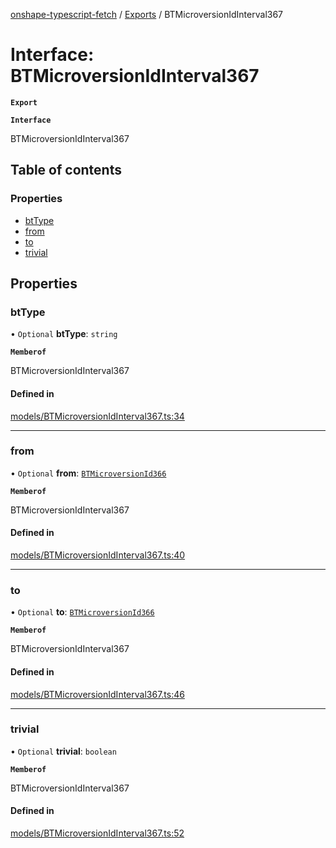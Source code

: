 [onshape-typescript-fetch](../README.md) / [Exports](../modules.md) / BTMicroversionIdInterval367

# Interface: BTMicroversionIdInterval367

**`Export`**

**`Interface`**

BTMicroversionIdInterval367

## Table of contents

### Properties

- [btType](BTMicroversionIdInterval367.md#bttype)
- [from](BTMicroversionIdInterval367.md#from)
- [to](BTMicroversionIdInterval367.md#to)
- [trivial](BTMicroversionIdInterval367.md#trivial)

## Properties

### btType

• `Optional` **btType**: `string`

**`Memberof`**

BTMicroversionIdInterval367

#### Defined in

[models/BTMicroversionIdInterval367.ts:34](https://github.com/toebes/onshape-typescript-fetch/blob/3e11ae1/models/BTMicroversionIdInterval367.ts#L34)

___

### from

• `Optional` **from**: [`BTMicroversionId366`](BTMicroversionId366.md)

**`Memberof`**

BTMicroversionIdInterval367

#### Defined in

[models/BTMicroversionIdInterval367.ts:40](https://github.com/toebes/onshape-typescript-fetch/blob/3e11ae1/models/BTMicroversionIdInterval367.ts#L40)

___

### to

• `Optional` **to**: [`BTMicroversionId366`](BTMicroversionId366.md)

**`Memberof`**

BTMicroversionIdInterval367

#### Defined in

[models/BTMicroversionIdInterval367.ts:46](https://github.com/toebes/onshape-typescript-fetch/blob/3e11ae1/models/BTMicroversionIdInterval367.ts#L46)

___

### trivial

• `Optional` **trivial**: `boolean`

**`Memberof`**

BTMicroversionIdInterval367

#### Defined in

[models/BTMicroversionIdInterval367.ts:52](https://github.com/toebes/onshape-typescript-fetch/blob/3e11ae1/models/BTMicroversionIdInterval367.ts#L52)
